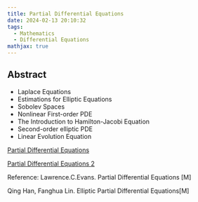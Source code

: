 ```yaml
---
title: Partial Differential Equations
date: 2024-02-13 20:10:32
tags:
  - Mathematics
  - Differential Equations
mathjax: true
---
```


## Abstract

- Laplace Equations
- Estimations for Elliptic Equations
- Sobolev Spaces
- Nonlinear First-order PDE
- The Introduction to Hamilton-Jacobi Equation
- Second-order elliptic PDE
- Linear Evolution Equation

[Partial Differential Equations](https://drive.google.com/file/d/1baSOHUAk34cB4GFUs2fzDHqLmbOyM2Kz/view?usp=sharing)

[Partial Differential Equations 2](https://drive.google.com/file/d/1AsLnLG5QTwQ4gGT6Vz8ySJM-9geAuTYH/view?usp=sharing)

Reference: Lawrence.C.Evans. Partial Differential Equations [M]

Qing Han, Fanghua Lin. Elliptic Partial Differential Equations[M]
